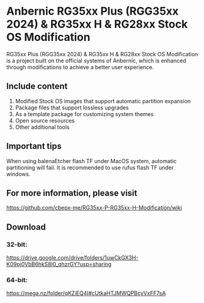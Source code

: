 # Anbernic RG35xx Plus (RGG35xx 2024) &amp; RG35xx H &amp; RG28xx Stock OS Modification

RG35xx Plus (RGG35xx 2024) & RG35xx H & RG28xx Stock OS Modification is a project built on the official systems of Anbernic, which is enhanced through modifications to achieve a better user experience.

## Include content

1. Modified Stock OS images that support automatic partition expansion
2. Package files that support lossless upgrades
3. As a template package for customizing system themes
4. Open source resources
5. Other additional tools

## Important tips
When using balenaEtcher flash TF under MacOS system, automatic partitioning will fail. It is recommended to use rufus flash TF under windows.

## For more information, please visit
https://github.com/cbepx-me/RG35xx-P-RG35xx-H-Modification/wiki


## Download
### 32-bit:
https://drive.google.com/drive/folders/1uwCkGX3H-K09pj0VbB6hkS8I0_qhzrGY?usp=sharing
### 64-bit:
https://mega.nz/folder/qKZiEQ4I#cUtkaHTJMWQPBcyVxFF7sA
